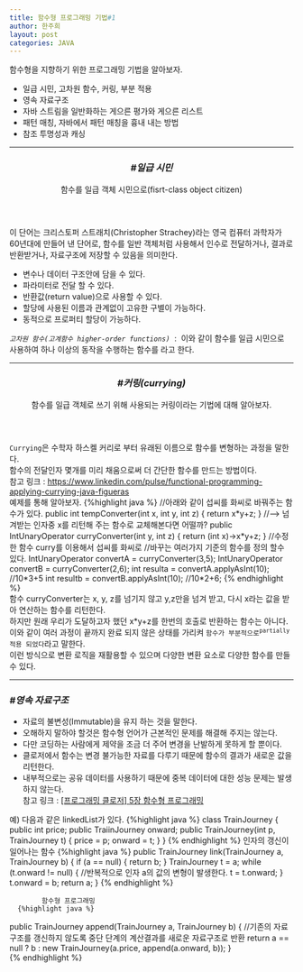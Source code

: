 ```yaml
---
title: 함수형 프로그래밍 기법#1
author: 한주희
layout: post
categories: JAVA
---
```


<div class="font17 darkGray">
  함수형을 지향하기 위한 프로그래밍 기법을 알아보자.
  <ul>
    <li>일급 시민, 고차원 함수, 커링, 부분 적용</li>
    <li>영속 자료구조</li>
    <li>자바 스트림을 일반화하는 게으른 평가와 게으른 리스트</li>
    <li>패턴 매칭, 자바에서 패턴 매칭을 흉내 내는 방법</li>
    <li>참조 투명성과 캐싱</li>
  </ul>
  <hr>
  <header>
    <h3><i>#일급 시민</i></h3>
    <p>함수를 일급 객체 시민으로(fisrt-class object citizen)</p>
  </header>
  <p>
    이 단어는 크리스토퍼 스트래치(Christopher Strachey)라는 영국 컴퓨터 과학자가 60년대에 만들어 낸 단어로,
    함수를 일반 객체처럼 사용해서 인수로 전달하거나, 결과로 반환받거나, 자료구조에 저장할 수 있음을 의미한다.
  </p>
  <ul>
    <li>변수나 데이터 구조안에 담을 수 있다.</li>
    <li>파라미터로 전달 할 수 있다.</li>
    <li>반환값(return value)으로 사용할 수 있다.</li>
    <li>할당에 사용된 이름과 관계없이 고유한 구별이 가능하다.</li>
    <li>동적으로 프로퍼티 할당이 가능하다.</li>
  </ul>
  <p>
    <code class="highlighter-rouge"><i>고차원 함수(고계함수 higher-order functions)</i></code> &nbsp;:&nbsp;
    이와 같이 함수를 일급 시민으로 사용하여 하나 이상의 동작을 수행하는 함수를 라고 한다.
  </p>
<hr>
  <header>
    <h3><i>#커링(currying)</i></h3>
    <p>함수를 일급 객체로 쓰기 위해 사용되는 커링이라는 기법에 대해 알아보자.</p>
  </header>
  <p><code>Currying</code>은 수학자 하스켈 커리로 부터 유래된 이름으로 함수를 변형하는 과정을 말한다.
    <br>함수의 전달인자 몇개를 미리 채움으로써 더 간단한 함수를 만드는 방법이다.
    <br>참고 링크 : <a href="https://www.linkedin.com/pulse/functional-programming-applying-currying-java-figueras" target="_blank">https://www.linkedin.com/pulse/functional-programming-applying-currying-java-figueras</a>
    <br>예제를 통해 알아보자.
    {%highlight java %}
//아래와 같이 섭씨를 화씨로 바꿔주는 함수가 있다.
public int tempConverter(int x, int y, int z) {
  return x*y+z;
}
//--> 넘겨받는 인자중 x를 리턴해 주는 함수로 교체해본다면 어떨까?
public IntUnaryOperator curryConverter(int y, int z) {
  return (int x)->x*y+z;
}
//수정한 함수 curry를 이용해서 섭씨를 화씨로
//바꾸는 여러가지 기준의 함수를 정의 할수 있다.
IntUnaryOperator convertA = curryConverter(3,5);
IntUnaryOperator convertB = curryConverter(2,6);
int resulta = convertA.applyAsInt(10); //10*3+5
int resultb = convertB.applyAsInt(10); //10*2+6;
    {% endhighlight %}
    <br>함수 curryConverter는 x, y, z를 넘기지 않고 y,z만을 넘겨 받고, 다시 x라는 값을 받아 연산하는 함수를 리턴한다.
    <br>하지만 원래 우리가 도달하고자 했던 x*y+z를 한번의 호출로 반환하는 함수는 아니다.
    <br>이와 같이 여러 과정이 끝까지 완료 되지 않은 상태를 가리켜 <code>함수가 부분적으로<sup>partially</sup>적용 되었다</code>라고 말한다.
    <br>이런 방식으로 변환 로직을 재활용할 수 있으며 다양한 변환 요소로 다양한 함수를 만들 수 있다.
  </p>

<hr>
  <h3><i>#영속 자료구조</i></h3>
  <ul>
    <li>자료의 불변성(Immutable)을 유지 하는 것을 말한다.</li>
    <li>오해하지 말하야 할것은 함수형 언어가 근본적인 문제를 해결해 주지는 않는다.</li>
    <li>다만 코딩하는 사람에게 제약을 조금 더 주어 변경을 난발하게 못하게 할 뿐이다.</li>
    <li>클로저에서 함수는 변경 불가능한 자료를 다루기 때문에 함수의 결과가 새로운 값을 리턴한다.</li>
    <li>내부적으로는 공유 데이터를 사용하기 때문에 중복 데이터에 대한 성능 문제는 발생하지 않는다.</li>
    참고 링크 : <a href="https://github.com/eunmin/clojure-study/wiki/%5B%ED%94%84%EB%A1%9C%EA%B7%B8%EB%9E%98%EB%B0%8D-%ED%81%B4%EB%A1%9C%EC%A0%80%5D-5%EC%9E%A5-%ED%95%A8%EC%88%98%ED%98%95-%ED%94%84%EB%A1%9C%EA%B7%B8%EB%9E%98%EB%B0%8D" target="_blank">[프로그래밍 클로저] 5장 함수형 프로그래밍</a>
  </ul>
  예) 다음과 같은 linkedList가 있다.
{%highlight java %}
class TrainJourney {
  public int price;
  public TraiinJourney onward;
  public TrainJourney(int p, TrainJourney t) {
    price = p;
    onward = t;
  }
}
{% endhighlight %}
      인자의 갱신이 일어나는 함수
      {%highlight java %}
public TrainJourney link(TrainJourney a, TrainJourney b) {
    if (a == null) {
        return b;
    }
    TrainJourney t = a;
    while (t.onward != null) {
      //반복적으로 인자 a의 값의 변형이 발생한다.
        t = t.onward;
    }
    t.onward = b;
    return a;
}      
      {% endhighlight %}

			함수형 프로그래밍
      {%highlight java %}
public TrainJourney append(TrainJourney a, TrainJourney b) {
    //기존의 자료구조를 갱신하지 않도록 중단 단계의 계산결과를 새로운 자료구조로 반환
    return a == null ? b : new TrainJourney(a.price, append(a.onward, b));
}     
      {% endhighlight %}
</div>
